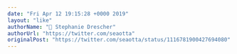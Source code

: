 ```yaml
---
date: "Fri Apr 12 19:15:28 +0000 2019"
layout: "like"
authorName: "🌙 Stephanie Drescher"
authorUrl: "https://twitter.com/seaotta"
originalPost: "https://twitter.com/seaotta/status/1116781900427694080"
---
```

